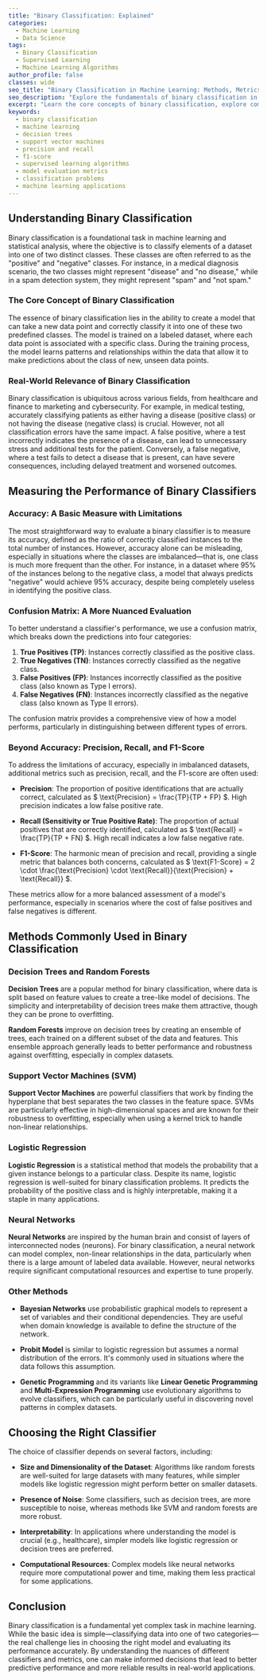 ```yaml
---
title: "Binary Classification: Explained"
categories:
  - Machine Learning
  - Data Science
tags:
  - Binary Classification
  - Supervised Learning
  - Machine Learning Algorithms
author_profile: false
classes: wide
seo_title: "Binary Classification in Machine Learning: Methods, Metrics, and Applications"
seo_description: "Explore the fundamentals of binary classification in machine learning, including key algorithms, evaluation metrics like precision and recall, and real-world applications."
excerpt: "Learn the core concepts of binary classification, explore common algorithms like Decision Trees and SVMs, and discover how to evaluate performance using precision, recall, and F1-score."
keywords:
  - binary classification
  - machine learning
  - decision trees
  - support vector machines
  - precision and recall
  - f1-score
  - supervised learning algorithms
  - model evaluation metrics
  - classification problems
  - machine learning applications
---
```


## Understanding Binary Classification

Binary classification is a foundational task in machine learning and statistical analysis, where the objective is to classify elements of a dataset into one of two distinct classes. These classes are often referred to as the "positive" and "negative" classes. For instance, in a medical diagnosis scenario, the two classes might represent "disease" and "no disease," while in a spam detection system, they might represent "spam" and "not spam."

### The Core Concept of Binary Classification

The essence of binary classification lies in the ability to create a model that can take a new data point and correctly classify it into one of these two predefined classes. The model is trained on a labeled dataset, where each data point is associated with a specific class. During the training process, the model learns patterns and relationships within the data that allow it to make predictions about the class of new, unseen data points.

### Real-World Relevance of Binary Classification

Binary classification is ubiquitous across various fields, from healthcare and finance to marketing and cybersecurity. For example, in medical testing, accurately classifying patients as either having a disease (positive class) or not having the disease (negative class) is crucial. However, not all classification errors have the same impact. A false positive, where a test incorrectly indicates the presence of a disease, can lead to unnecessary stress and additional tests for the patient. Conversely, a false negative, where a test fails to detect a disease that is present, can have severe consequences, including delayed treatment and worsened outcomes.

## Measuring the Performance of Binary Classifiers

### Accuracy: A Basic Measure with Limitations

The most straightforward way to evaluate a binary classifier is to measure its accuracy, defined as the ratio of correctly classified instances to the total number of instances. However, accuracy alone can be misleading, especially in situations where the classes are imbalanced—that is, one class is much more frequent than the other. For instance, in a dataset where 95% of the instances belong to the negative class, a model that always predicts "negative" would achieve 95% accuracy, despite being completely useless in identifying the positive class.

### Confusion Matrix: A More Nuanced Evaluation

To better understand a classifier's performance, we use a confusion matrix, which breaks down the predictions into four categories:

1. **True Positives (TP)**: Instances correctly classified as the positive class.
2. **True Negatives (TN)**: Instances correctly classified as the negative class.
3. **False Positives (FP)**: Instances incorrectly classified as the positive class (also known as Type I errors).
4. **False Negatives (FN)**: Instances incorrectly classified as the negative class (also known as Type II errors).

The confusion matrix provides a comprehensive view of how a model performs, particularly in distinguishing between different types of errors. 

### Beyond Accuracy: Precision, Recall, and F1-Score

To address the limitations of accuracy, especially in imbalanced datasets, additional metrics such as precision, recall, and the F1-score are often used:

- **Precision**: The proportion of positive identifications that are actually correct, calculated as $ \text{Precision} = \frac{TP}{TP + FP} $. High precision indicates a low false positive rate.

- **Recall (Sensitivity or True Positive Rate)**: The proportion of actual positives that are correctly identified, calculated as $ \text{Recall} = \frac{TP}{TP + FN} $. High recall indicates a low false negative rate.

- **F1-Score**: The harmonic mean of precision and recall, providing a single metric that balances both concerns, calculated as $ \text{F1-Score} = 2 \cdot \frac{\text{Precision} \cdot \text{Recall}}{\text{Precision} + \text{Recall}} $.

These metrics allow for a more balanced assessment of a model's performance, especially in scenarios where the cost of false positives and false negatives is different.

## Methods Commonly Used in Binary Classification

### Decision Trees and Random Forests

**Decision Trees** are a popular method for binary classification, where data is split based on feature values to create a tree-like model of decisions. The simplicity and interpretability of decision trees make them attractive, though they can be prone to overfitting.

**Random Forests** improve on decision trees by creating an ensemble of trees, each trained on a different subset of the data and features. This ensemble approach generally leads to better performance and robustness against overfitting, especially in complex datasets.

### Support Vector Machines (SVM)

**Support Vector Machines** are powerful classifiers that work by finding the hyperplane that best separates the two classes in the feature space. SVMs are particularly effective in high-dimensional spaces and are known for their robustness to overfitting, especially when using a kernel trick to handle non-linear relationships.

### Logistic Regression

**Logistic Regression** is a statistical method that models the probability that a given instance belongs to a particular class. Despite its name, logistic regression is well-suited for binary classification problems. It predicts the probability of the positive class and is highly interpretable, making it a staple in many applications.

### Neural Networks

**Neural Networks** are inspired by the human brain and consist of layers of interconnected nodes (neurons). For binary classification, a neural network can model complex, non-linear relationships in the data, particularly when there is a large amount of labeled data available. However, neural networks require significant computational resources and expertise to tune properly.

### Other Methods

- **Bayesian Networks** use probabilistic graphical models to represent a set of variables and their conditional dependencies. They are useful when domain knowledge is available to define the structure of the network.
  
- **Probit Model** is similar to logistic regression but assumes a normal distribution of the errors. It's commonly used in situations where the data follows this assumption.

- **Genetic Programming** and its variants like **Linear Genetic Programming** and **Multi-Expression Programming** use evolutionary algorithms to evolve classifiers, which can be particularly useful in discovering novel patterns in complex datasets.

## Choosing the Right Classifier

The choice of classifier depends on several factors, including:

- **Size and Dimensionality of the Dataset**: Algorithms like random forests are well-suited for large datasets with many features, while simpler models like logistic regression might perform better on smaller datasets.
  
- **Presence of Noise**: Some classifiers, such as decision trees, are more susceptible to noise, whereas methods like SVM and random forests are more robust.
  
- **Interpretability**: In applications where understanding the model is crucial (e.g., healthcare), simpler models like logistic regression or decision trees are preferred.

- **Computational Resources**: Complex models like neural networks require more computational power and time, making them less practical for some applications.

## Conclusion

Binary classification is a fundamental yet complex task in machine learning. While the basic idea is simple—classifying data into one of two categories—the real challenge lies in choosing the right model and evaluating its performance accurately. By understanding the nuances of different classifiers and metrics, one can make informed decisions that lead to better predictive performance and more reliable results in real-world applications.
